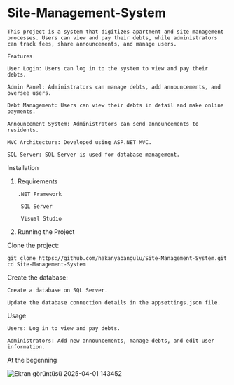 # Site-Management-System

    This project is a system that digitizes apartment and site management processes. Users can view and pay their debts, while administrators can track fees, share announcements, and manage users.
    
    Features
    
    User Login: Users can log in to the system to view and pay their debts.
    
    Admin Panel: Administrators can manage debts, add announcements, and oversee users.
    
    Debt Management: Users can view their debts in detail and make online payments.
    
    Announcement System: Administrators can send announcements to residents.
    
    MVC Architecture: Developed using ASP.NET MVC.
    
    SQL Server: SQL Server is used for database management.

Installation

1. Requirements

       .NET Framework
        
        SQL Server
        
        Visual Studio

2. Running the Project

Clone the project:

    git clone https://github.com/hakanyabangulu/Site-Management-System.git
    cd Site-Management-System

Create the database:

    Create a database on SQL Server.

    Update the database connection details in the appsettings.json file.

Usage

    Users: Log in to view and pay debts.

    Administrators: Add new announcements, manage debts, and edit user information.

At the begenning    

![Ekran görüntüsü 2025-04-01 143452](https://github.com/user-attachments/assets/1be92964-831a-4319-9023-6ce198285039)


